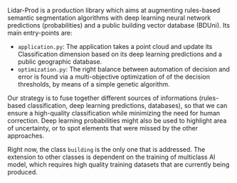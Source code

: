 Lidar-Prod is a production library which aims at augmenting rules-based semantic segmentation algorithms with deep learning neural network predictions (probabilities) and a public building vector database (BDUni). Its main entry-points are:

- `application.py`: The application takes a point cloud and update its Classification dimension based on its deep learning predictions and a public geographic database.
- `optimization.py`: The right balance between automation of decision and error is found via a multi-objective optimization of of the decision thresholds, by means of a simple genetic algorithm.

Our strategy is to fuse together different sources of informations (rules-based classification, deep learning predictions, databases), so that we can ensure a high-quality classification while minimizing the need for human correction. Deep learning probabilities might also be used to highlight area of uncertainty, or to spot elements that were missed by the other approaches.

Right now, the class `building` is the only one that is addressed. The extension to other classes is dependent on the training of multiclass AI model, which requires high quality training datasets that are currently being produced.